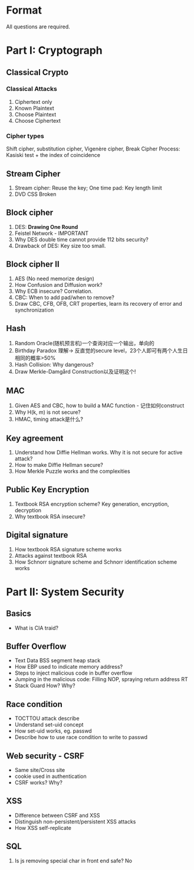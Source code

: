 # Format
All questions are required. 
# Part I: Cryptograph
## Classical Crypto
### Classical Attacks
1. Ciphertext only
2. Known Plaintext
3. Choose Plaintext
4. Choose Ciphertext
### Cipher types
Shift cipher, substitution cipher, Vigenère cipher, 
Break Cipher Process: Kasiski test + the index of coincidence
## Stream Cipher
1. Stream cipher: Reuse the key; One time pad: Key length limit
2. DVD CSS Broken
## Block cipher
1. DES: **Drawing One Round**
2. Feistel Network - IMPORTANT
3. Why DES double time cannot provide 112 bits security? 
4. Drawback of DES: Key size too small. 
## Block cipher II
1. AES (No need memorize design)
2. How Confusion and Diffusion work? 
3. Why ECB insecure? Correlation. 
4. CBC: When to add pad/when to remove? 
5. Draw CBC, CFB, OFB, CRT properties, learn its recovery of error and synchronization
## Hash
1. Random Oracle(随机预言机)一个查询对应一个输出，单向的
2. Birthday Paradox 理解-> 反直觉的secure level，23个人即可有两个人生日相同的概率>50%
3. Hash Collision: Why dangerous? 
4. Draw Merkle-Damgård Construction以及证明这个! 
## MAC
1. Given AES and CBC, how to build a MAC function - 记住如何construct
2. Why H(k, m) is not secure? 
3. HMAC, timing attack是什么? 
## Key agreement
1. Understand how Diffie Hellman works. Why it is not secure for active attack? 
2. How to make Diffie Hellman secure? 
3. How Merkle Puzzle works and the complexities 
## Public Key Encryption
1. Textbook RSA encryption scheme? Key generation, encryption, decryption
2. Why textbook RSA insecure? 
## Digital signature
1. How textbook RSA signature scheme works
2. Attacks against textbook RSA
3. How Schnorr signature  scheme and Schnorr identification scheme works
# Part II: System Security
## Basics
- What is CIA traid? 
## Buffer Overflow
- Text Data BSS segment heap stack
- How EBP used to indicate memory address? 
- Steps to inject malicious code in buffer overflow
- Jumping in the malicious code: Filling NOP, spraying return address RT
- Stack Guard How? Why? 
## Race condition
- TOCTTOU attack describe
- Understand set-uid concept
- How set-uid works, eg. passwd
- Describe how to use race condition to write to passwd
## Web security - CSRF
- Same site/Cross site
- cookie used in authentication
- CSRF works? Why? 
## XSS
- Difference between CSRF and XSS
- Distinguish non-persistent/persistent XSS attacks
- How XSS self-replicate
## SQL
1. Is js removing special char in front end safe? No
## 
